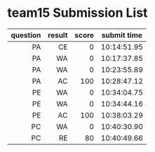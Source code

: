 # team15 Submission List
question | result | score | submit time
----:|----:|-----:|-----
PA | CE | 0 | 10:14:51.95 
PA | WA | 0 | 10:17:37.85 
PA | WA | 0 | 10:23:55.89 
PA | AC | 100 | 10:28:47.12 
PE | WA | 0 | 10:34:04.75 
PE | WA | 0 | 10:34:44.16 
PE | AC | 100 | 10:38:03.29 
PC | WA | 0 | 10:40:30.90 
PC | RE | 80 | 10:40:49.66 
